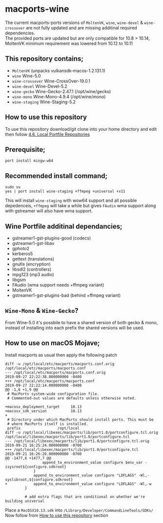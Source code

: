 # macports-wine
The current macports-ports versions of `MoltenVK`, `wine`, `wine-devel` & `wine-crossover` are not fully updated and are missing additinal required dependencies.
\
The provided ports are updated but are only compatible for 10.8 > 10.14, MoltenVK minimum requirement was lowered from 10.12 to 10.11

## This repository contains;
- `MoltenVK` (unpacks vulkansdk-macos-1.2.131.1)
- `wine` Wine-5.0
- `wine-crossover` Wine-CrossOver-19.0.1
- `wine-devel` Wine-Devel-5.2
- `wine-gecko` Wine-Gecko-2.47.1 (/opt/wine/gecko)
- `wine-mono` Wine-Mono-4.9.4 (/opt/wine/mono)
- `wine-staging` Wine-Staging-5.2

## How to use this repository
To use this repository download/git clone into your home directory and edit then follow
[4.6. Local Portfile Repositories](https://guide.macports.org/chunked/development.local-repositories.html)

## Prerequisite;
```
port install mingw-w64
```

## Recommended install command;
```
sudo su
yes | port install wine-staging +ffmpeg +universal +x11
```
This will install `wine-staging` with wow64 support and all possible depedenceis, `+ffmpeg` will take a while but gives `FAudio` wma support along with gstreamer will also have wma support.

## Wine Portfile additinal dependancies;
- gstreamer1-gst-plugins-good (codecs)
- gstreamer1-gst-libav
- gphoto2
- kerberos5
- gettext (translations)
- gnutls (encryption)
- libsdl2 (controllers)
- mpg123 (mp3 audio)
- libgsm
- FAudio (wma support needs +ffmpeg variant)
- MoltenVK
- gstreamer1-gst-plugins-bad (behind +ffmpeg variant)

## `Wine-Mono` & `Wine-Gecko`?
From Wine-5.0 it's possbile to have a shared version of both gecko & mono, instead of installing into each prefix the shared versions will be used.

## How to use on macOS Mojave;
Install macports as usual then apply the following patch
```
diff -u /opt/local/etc/macports/macports.conf.orig /opt/local/etc/macports/macports.conf
--- /opt/local/etc/macports/macports.conf.orig	                        2019-09-27 22:22:38.000000000 -0400
+++ /opt/local/etc/macports/macports.conf	                            2019-09-27 22:22:14.000000000 -0400
@@ -1,6 +1,9 @@
 # MacPorts system-wide configuration file.
 # Commented-out values are defaults unless otherwise noted.
 
+macosx_deployment_target     10.13
+macosx_sdk_version           10.13
+
 # Directory under which MacPorts should install ports. This must be
 # where MacPorts itself is installed.
 prefix              	/opt/local
diff -u /opt/local/libexec/macports/lib/port1.0/portconfigure.tcl.orig /opt/local/libexec/macports/lib/port1.0/portconfigure.tcl
--- /opt/local/libexec/macports/lib/port1.0/portconfigure.tcl.orig     2019-09-21 16:25:24.000000000 -0700
+++ /opt/local/libexec/macports/lib/port1.0/portconfigure.tcl          2019-09-21 16:26:20.000000000 -0700
@@ -1477,6 +1477,7 @@
                 append_to_environment_value configure $env_var -isysroot${configure.sdkroot}
             }
             append_to_environment_value configure "LDFLAGS" -Wl,-syslibroot,${configure.sdkroot}
+            append_to_environment_value configure "LDFLAGS" -Wl,-w
         }
 
         # add extra flags that are conditional on whether we're building universal
```
Place a `MacOSX10.13.sdk` into `/Library/Developer/CommandLineTools/SDKs/`
Now follow from [How to use this repository](https://github.com/Gcenx/macports-wine-devel#how-to-use-this-repository) section 
